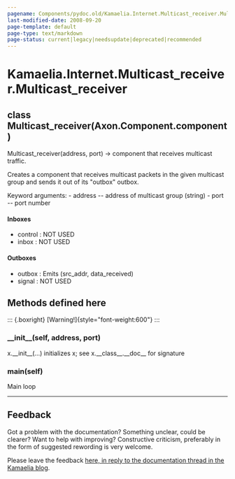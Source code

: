 ```yaml
---
pagename: Components/pydoc.old/Kamaelia.Internet.Multicast_receiver.Multicast_receiver
last-modified-date: 2008-09-20
page-template: default
page-type: text/markdown
page-status: current|legacy|needsupdate|deprecated|recommended
---
```

Kamaelia.Internet.Multicast\_receiver.Multicast\_receiver
=========================================================

class Multicast\_receiver(Axon.Component.component)
---------------------------------------------------

Multicast\_receiver(address, port) -\> component that receives multicast
traffic.

Creates a component that receives multicast packets in the given
multicast group and sends it out of its \"outbox\" outbox.

Keyword arguments: - address \-- address of multicast group (string) -
port \-- port number

#### Inboxes

-   control : NOT USED
-   inbox : NOT USED

#### Outboxes

-   outbox : Emits (src\_addr, data\_received)
-   signal : NOT USED

Methods defined here
--------------------

::: {.boxright}
[Warning!]{style="font-weight:600"}
:::

### \_\_init\_\_(self, address, port)

x.\_\_init\_\_(\...) initializes x; see x.\_\_class\_\_.\_\_doc\_\_ for
signature

### main(self)

Main loop

------------------------------------------------------------------------

Feedback
--------

Got a problem with the documentation? Something unclear, could be
clearer? Want to help with improving? Constructive criticism, preferably
in the form of suggested rewording is very welcome.

Please leave the feedback [here, in reply to the documentation thread in
the Kamaelia
blog](http://kamaelia.sourceforge.net/cgi-bin/blog/blog.cgi?rm=addpostcomment&postid=1131454685).
